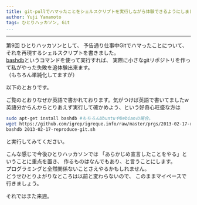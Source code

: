```yaml
---
title: git-pullでハマったことをシェルスクリプトを実行しながら体験できるようにしました。
author: Yuji Yamamoto
tags: ひとりハッカソン, Git
...
```

---

第9回 ひとりハッカソンとして、
予告通り仕事中Gitでハマったことについて、
それを再現するシェルスクリプトを書きました。  
[bashdb](http://bashdb.sourceforge.net/)というコマンドを使って実行すれば、
実際に小さなgitリポジトリを作って私がやった失敗を追体験出来ます。  
（もちろん単純化してますが）

以下のとおりです。

<script src="https://gist.github.com/igrep/4971264.js"></script>

ご覧のとおりなぜか英語で書かれております。気がつけば英語で書いてましたw  
英語分からんからとりあえず実行して確かめよう、という好奇心旺盛な方は

```Bash
sudo apt-get install bashdb #もちろんUbuntuやDebianの場合。
wget https://github.com/igrep/igreque.info/raw/master/prgs/2013-02-17-reproduce-git.sh
bashdb 2013-02-17-reproduce-git.sh
```

と実行してみてください。

こんな感じで今後ひとりハッカソンでは
「あらかじめ宣言したことをやる」ということに重点を置き、
作るものはなんでもあり、と言うことにします。  
プログラミングと全然関係ないことさえやるかもしれません。  
どうせひとりよがりなところは以前と変わらないので、
このままマイペースで行きましょう。

それではまた来週。
